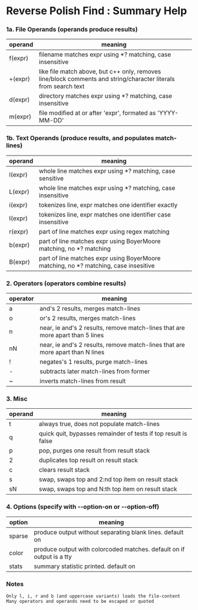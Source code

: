 
# Reverse Polish Find : Summary Help

### 1a. File Operands (operands produce results)
|operand|meaning|
| ----- | ----- |
|f(expr)|filename matches expr using *? matching, case insensitive|
|+(expr)|like file match above, but c++ only, removes line/block comments and string/character literals from search text|
|d(expr)|directory matches expr using *? matching, case insensitive|
|m(expr)|file modified at or after 'expr', formated as 'YYYY-MM-DD'|

### 1b. Text Operands (produce results, and populates match-lines)
|operand|meaning|
| ----- | ----- |
|l(expr)|whole line matches expr using *? matching, case sensitive|
|L(expr)|whole line matches expr using *? matching, case insensitive|
|i(expr)|tokenizes line, expr matches one identifier exactly|
|I(expr)|tokenizes line, expr matches one identifier case insensitive|
|r(expr)|part of line matches expr using regex matching|
|b(expr)|part of line matches expr using BoyerMoore matching, no *? matching|
|B(expr)|part of line matches expr using BoyerMoore matching, no *? matching, case insesitive|

### 2. Operators (operators combine results)
|operator|meaning|
| ------ | ----- |
|a |and's 2 results, merges match-lines|
|o |or's 2 results, merges match-lines|
|n |near, ie and's 2 results, remove match-lines that are more apart than 5 lines|
|nN|near, ie and's 2 results, remove match-lines that are more apart than N lines|
|! |negates's 1 results, purge match-lines|
|- |subtracts later match-lines from former|
|~ |inverts match-lines from result|

### 3. Misc
|operand|meaning|
| ----- | ----- |
|t  |always true, does not populate match-lines|
|q  |quick quit, bypasses remainder of tests if top result is false|
|p  |pop, purges one result from result stack|
|2  |duplicates top result on result stack|
|c  |clears result stack|
|s  |swap, swaps top and 2:nd top item on result stack|
|sN |swap, swaps top and N:th top item on result stack|

### 4. Options (specify with --option-on or --option-off)
|option|meaning|
| ----- | ----- |
|sparse|produce output without separating blank lines. default on|
|color |produce output with colorcoded matches. default on if output is a tty|
|stats |summary statistic printed. default on|

### Notes
    Only l, i, r and b (and uppercase variants) loads the file-content  
    Many operators and operands need to be escaped or quoted  

